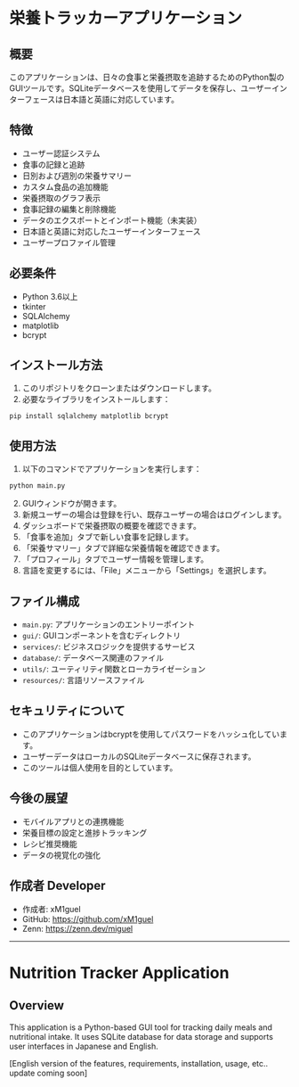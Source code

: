 # 栄養トラッカーアプリケーション

## 概要
このアプリケーションは、日々の食事と栄養摂取を追跡するためのPython製のGUIツールです。SQLiteデータベースを使用してデータを保存し、ユーザーインターフェースは日本語と英語に対応しています。

## 特徴
- ユーザー認証システム
- 食事の記録と追跡
- 日別および週別の栄養サマリー
- カスタム食品の追加機能
- 栄養摂取のグラフ表示
- 食事記録の編集と削除機能
- データのエクスポートとインポート機能（未実装）
- 日本語と英語に対応したユーザーインターフェース
- ユーザープロファイル管理

## 必要条件
- Python 3.6以上
- tkinter
- SQLAlchemy
- matplotlib
- bcrypt

## インストール方法
1. このリポジトリをクローンまたはダウンロードします。
2. 必要なライブラリをインストールします：
```
pip install sqlalchemy matplotlib bcrypt
```

## 使用方法
1. 以下のコマンドでアプリケーションを実行します：
```
python main.py
```
2. GUIウィンドウが開きます。
3. 新規ユーザーの場合は登録を行い、既存ユーザーの場合はログインします。
4. ダッシュボードで栄養摂取の概要を確認できます。
5. 「食事を追加」タブで新しい食事を記録します。
6. 「栄養サマリー」タブで詳細な栄養情報を確認できます。
7. 「プロフィール」タブでユーザー情報を管理します。
8. 言語を変更するには、「File」メニューから「Settings」を選択します。

## ファイル構成
- `main.py`: アプリケーションのエントリーポイント
- `gui/`: GUIコンポーネントを含むディレクトリ
- `services/`: ビジネスロジックを提供するサービス
- `database/`: データベース関連のファイル
- `utils/`: ユーティリティ関数とローカライゼーション
- `resources/`: 言語リソースファイル

## セキュリティについて
- このアプリケーションはbcryptを使用してパスワードをハッシュ化しています。
- ユーザーデータはローカルのSQLiteデータベースに保存されます。
- このツールは個人使用を目的としています。

## 今後の展望
- モバイルアプリとの連携機能
- 栄養目標の設定と進捗トラッキング
- レシピ推奨機能
- データの視覚化の強化

## 作成者 Developer
- 作成者: xM1guel
- GitHub: https://github.com/xM1guel
- Zenn: https://zenn.dev/miguel

---

# Nutrition Tracker Application

## Overview
This application is a Python-based GUI tool for tracking daily meals and nutritional intake. It uses SQLite database for data storage and supports user interfaces in Japanese and English.

[English version of the features, requirements, installation, usage, etc.. update coming soon]
